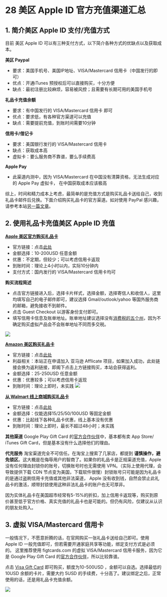 # 28 美区 Apple ID 官方充值渠道汇总

## 1. 简介美区 Apple ID 支付/充值方式
目前 美区 Apple ID 可以有三种支付方式，以下简介各种方式的优缺点以及获取成本。

**美区 Paypal**
- 要求：美国手机号、美国IP地址、VISA/Mastercard 信用卡（中国发行的即可）
- 优点：开通iTunes 预授权后可以直接购买，十分方便
- 缺点：最初注册比较麻烦，容易被风控；且需要有长期可用的美国手机号

**礼品卡充值余额**
- 要求：有中国发行的 VISA/Mastercard 信用卡 即可
- 优点：要求低，有各种官方渠道可以充值
- 缺点：需要提前充值，到账时间需要10分钟

**信用卡/借记卡**
- 要求：美国银行发行的 VISA/Mastercard 信用卡
- 缺点：获取成本高
- 虚拟卡：要么服务商不靠谱，要么手续费高

**Apple Pay**
- 此渠道内测中，因为 VISA/Mastercard 在中国没有清算资格，无法生成对应的 Apple Pay 虚拟卡， 在中国获取成本应该极高

综上，时间和精力成本上考虑，最简单的是充值方式是购买礼品卡送给自己，收到礼品卡邮件后兑换。下面介绍购买礼品卡的官方渠道。如对使用 PayPal 感兴趣，请参考本站[另一篇文章](https://digitalimmigrant.org/171)。

## 2. 使用礼品卡充值美区 Apple ID 充值

**[Apple 美区官方购买礼品卡](https://www.apple.com/shop/gift-cards/itunes-electronic)**
- 官方链接：点击[此处](https://www.apple.com/shop/gift-cards/itunes-electronic)
- 金额选择：10-200USD 任意金额
- 优惠：不定期，但较少；可以考虑信用卡返现
- 到账时间：理论上4小时以内，实际10分钟内
- 支付方式：国内发行的 VISA/Mastercard 信用卡均可

**购买流程简述**
- 点击官方链接进入后，选择卡片样式，选择金额，选择寄信人和收信人，这里均填写自己的电子邮件即可，建议选择 Gmail/outlook/yahoo 等国外服务商的邮箱，避免接收不到邮件。 
- 点击 Guest Checkout 以游客身份支付即可。
- 填写信用卡信息及账单地址。账单地址建议选择没有[消费税的五个州](https://www.thebalance.com/states-without-a-sales-tax-3193305)，因为不确定购买虚拟产品会不会账单地址不同而多交税。

![](https://cdn.shuziyimin.org/blog-41-01-1565526546.png)



**[Amazon 美区购买礼品卡](https://www.amazon.com/s?k=apple+gift+card+10&ref=nb_sb_noss)**
- 官方链接：点击[此处](https://www.amazon.com/s?k=apple+gift+card+10&ref=nb_sb_noss)
- 利益相关：本站正在申请加入 亚马逊 Afflicate 项目，如果加入成功，此处链接会换为返利链接，即阁下点击上方链接购买，本站会获得返利。
- 金额选择：25-250USD 任意金额
- 优惠：优惠较多；可以考虑信用卡返现
- 到账时间：理论上即时，未实践
![](https://cdn.shuziyimin.org/blog-41-02-1565526547.png)


**[从 Walmart 线上商城购买礼品卡](https://www.walmart.com/ip/15-App-Store-iTunes-Gift-Card-Email-Delivery/52897901)**
- 官方链接：点击[此处](https://www.walmart.com/ip/15-App-Store-iTunes-Gift-Card-Email-Delivery/52897901)
- 金额选择：仅能选择15/25/50/100USD 等固定金额
- 优惠：比起线下各种礼品卡优惠，线上基本没有优惠
- 到账时间：理论上即时，最长不超过48小时；未实践

**其他渠道**
Google Play Gift Card 的[官方合作伙伴](https://play.google.com/about/giftcards/#retailers)中，基本都有卖 App   Store/ iTunes Gift Card，但是基本没有什么选择他们的理由。

**代充服务**
淘宝渠道完全不可信任。在淘宝上搜索了几家店，都提到 **谨慎操作，避免锁区**。这大概是在侮辱用户的智商了。如果你的礼品卡是正规渠道充值，Apple 没有任何理由封锁你的账号，切换账号时也无需使用 VPN。（实际上使用代理，会导致提供下载 CDN 节点变为美国，下载软件很慢）封锁账号只可能是因为礼品卡的是通过盗刷信用卡充值或其他非法渠道， Apple 没有收到钱，自然会禁止此礼品卡的激活，顺带封锁使用这种非法礼品卡的账户也无可厚非。

因为实体礼品卡在美国超市经常有5-15%的折扣，加上信用卡返现等，购买到原价甚至低于官方价格、真实充值的礼品卡也是可能的。但仍有风险，仅建议从认识的朋友处购入。

## 3. 虚拟 VISA/Mastercard 信用卡
一般情况下，不愿意折腾的话，在官网购买一张礼品卡送给自己即可。使用 Apple ID 一般充值即可，但若需要开通家庭共享等功能，绑定支付方式是必须的。
这里推荐使用 figtcards.com 的虚拟 VISA/Mastercard 信用卡服务，因为它是 Google Play Gift Card 的[官方合作伙伴](https://play.google.com/about/giftcards/#retailers)，所以比较靠谱。

点击 [Visa Gift Card](https://www.giftcards.com/visa-gift-cards) 即可购买，额度为10-500USD ，金额可以自选。选择最低的 10USD 余额的卡片，需要大约 5USD 的手续费，十分高了。建议绑定之后，正常使用的话，还是用礼品卡充值余额。


![](https://cdn.shuziyimin.org/blog-41-04-1565526549.png)





